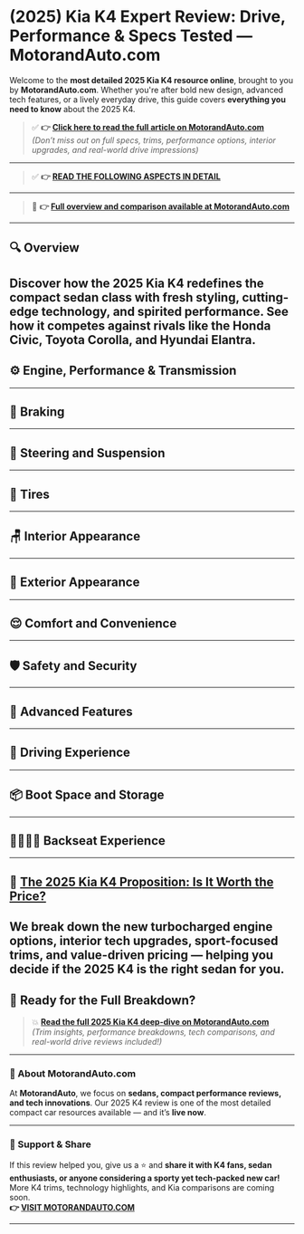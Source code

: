 # (2025) Kia K4 Expert Review: Drive, Performance & Specs Tested — MotorandAuto.com

Welcome to the **most detailed 2025 Kia K4 resource online**, brought to you by **MotorandAuto.com**. Whether you're after bold new design, advanced tech features, or a lively everyday drive, this guide covers **everything you need to know** about the 2025 K4.

> ✅ **👉 [Click here to read the full article on MotorandAuto.com](https://motorandauto.com/2025-kia-k4-expert-review-drive-performance-specs-tested/)**  
> *(Don’t miss out on full specs, trims, performance options, interior upgrades, and real-world drive impressions)*

---
> ✅ **👉 [READ THE FOLLOWING ASPECTS IN DETAIL](https://motorandauto.com/2025-kia-k4-expert-review-drive-performance-specs-tested/)**

---
> 📌 **👉 [Full overview and comparison available at MotorandAuto.com](https://motorandauto.com/2025-kia-k4-expert-review-drive-performance-specs-tested/)**

---

## 🔍 **Overview**

Discover how the 2025 Kia K4 redefines the compact sedan class with fresh styling, cutting-edge technology, and spirited performance. See how it competes against rivals like the Honda Civic, Toyota Corolla, and Hyundai Elantra.  
---

## ⚙️ **Engine, Performance & Transmission**
---

## 🛑 **Braking**
---

## 🔄 **Steering and Suspension**
---

## 🛞 **Tires**
---

## 🪑 **Interior Appearance**
---

## 🚗 **Exterior Appearance**
---

## 😌 **Comfort and Convenience**
---

## 🛡️ **Safety and Security**
---

## 🚀 **Advanced Features**
---

## 🧭 **Driving Experience**
---

## 📦 **Boot Space and Storage**
---

## 👨‍👩‍👧‍👦 **Backseat Experience**
---

## 💸 **[The 2025 Kia K4 Proposition: Is It Worth the Price?](https://motorandauto.com/2025-kia-k4-expert-review-drive-performance-specs-tested/)**

We break down the **new turbocharged engine options, interior tech upgrades, sport-focused trims, and value-driven pricing** — helping you decide if the 2025 K4 is the right sedan for you.
---

## 🔗 **Ready for the Full Breakdown?**

> 💥 **[Read the full 2025 Kia K4 deep-dive on MotorandAuto.com](https://motorandauto.com/2025-kia-k4-expert-review-drive-performance-specs-tested/)**  
> *(Trim insights, performance breakdowns, tech comparisons, and real-world drive reviews included!)*

---

### 🌟 About MotorandAuto.com

At **MotorandAuto**, we focus on **sedans, compact performance reviews, and tech innovations**. Our 2025 K4 review is one of the most detailed compact car resources available — and it’s **live now**.

---

### 📣 Support & Share

If this review helped you, give us a ⭐ and **share it with K4 fans, sedan enthusiasts, or anyone considering a sporty yet tech-packed new car!**  
More K4 trims, technology highlights, and Kia comparisons are coming soon.  
**👉 [VISIT MOTORANDAUTO.COM](https://motorandauto.com/)**

---
